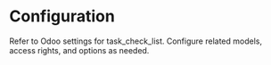 # Configuration

Refer to Odoo settings for task_check_list. Configure related models, access rights, and options as needed.
